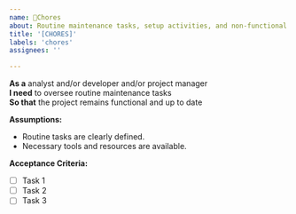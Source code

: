 ```yaml
---
name: 🧹Chores
about: Routine maintenance tasks, setup activities, and non-functional requirements
title: '[CHORES]'
labels: 'chores'
assignees: ''

---
```


**As a** analyst and/or developer and/or project manager  
**I need** to oversee routine maintenance tasks  
**So that** the project remains functional and up to date  

**Assumptions:** 
* Routine tasks are clearly defined.
* Necessary tools and resources are available.

**Acceptance Criteria:**
- [ ] Task 1
- [ ] Task 2
- [ ] Task 3
